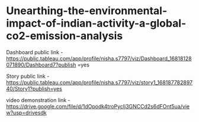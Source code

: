 # Unearthing-the-environmental-impact-of-indian-activity-a-global-co2-emission-analysis


Dashboard public link - https://public.tableau.com/app/profile/nisha.s7797/viz/Dashboard_16818128071890/Dashboard7?publish
=yes 

Story public link - https://public.tableau.com/app/profile/nisha.s7797/viz/story1_16818778289740/Story1?publish=yes 

video demonstration link - https://drive.google.com/file/d/1dOpodk4troPyclj3GNCCd2s6dFOnt5ua/view?usp=drivesdk
